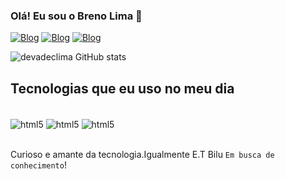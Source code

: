 
### Olá! Eu sou o Breno Lima 👾

[![Blog](https://img.shields.io/badge/WhatsApp-25D366?style=for-the-badge&logo=whatsapp&logoColor=white)](https://(https://wa.me/71996012555))
[![Blog](https://img.shields.io/badge/Gmail-D14836?style=for-the-badge&logo=gmail&logoColor=white)](https://mail.google.com/mail/u/2/?ogbl#inbox)
[![Blog](https://img.shields.io/badge/Instagram-E4405F?style=for-the-badge&logo=instagram&logoColor=white)](https://www.instagram.com/brenol1ma/)

![devadeclima GitHub stats](https://github-readme-stats.vercel.app/api?username=adec112&show_icons=true&theme=radical)

## Tecnologias que eu uso no meu dia

<div style="display:inline_block"><br/>
<img align="center"  alt="html5  " src="https://img.shields.io/badge/HTML5-E34F26?style=for-the-badge&logo=html5&logoColor=white">
<img align="center"  alt="html5  " src="https://img.shields.io/badge/CSS3-1572B6?style=for-the-badge&logo=css3&logoColor=white">
<img align="center"  alt="html5  " src="https://img.shields.io/badge/JavaScript-323330?style=for-the-badge&logo=javascript&logoColor=F7DF1E">
</div><br/>

Curioso e amante da tecnologia.Igualmente  E.T Bilu `Em busca de conhecimento`!
